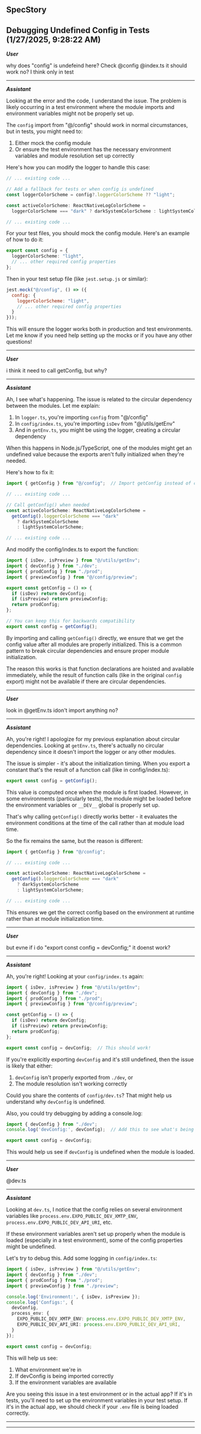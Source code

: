 ## SpecStory

## Debugging Undefined Config in Tests (1/27/2025, 9:28:22 AM)

_**User**_

why does "config" is undefeind here? Check @config @index.ts it should work no? I think only in test

---

_**Assistant**_

Looking at the error and the code, I understand the issue. The problem is likely occurring in a test environment where the module imports and environment variables might not be properly set up.

The `config` import from "@/config" should work in normal circumstances, but in tests, you might need to:

1. Either mock the config module
2. Or ensure the test environment has the necessary environment variables and module resolution set up correctly

Here's how you can modify the logger to handle this case:

```typescript:utils/logger.ts
// ... existing code ...

// Add a fallback for tests or when config is undefined
const loggerColorScheme = config?.loggerColorScheme ?? "light";

const activeColorScheme: ReactNativeLogColorScheme =
  loggerColorScheme === "dark" ? darkSystemColorScheme : lightSystemColorScheme;

// ... existing code ...
```

For your test files, you should mock the config module. Here's an example of how to do it:

```typescript:__mocks__/config.ts
export const config = {
  loggerColorScheme: "light",
  // ... other required config properties
};
```

Then in your test setup file (like `jest.setup.js` or similar):

```javascript:jest.setup.js
jest.mock("@/config", () => ({
  config: {
    loggerColorScheme: "light",
    // ... other required config properties
  }
}));
```

This will ensure the logger works both in production and test environments. Let me know if you need help setting up the mocks or if you have any other questions!

---

_**User**_

i think it need to call getConfig, but why?

---

_**Assistant**_

Ah, I see what's happening. The issue is related to the circular dependency between the modules. Let me explain:

1. In `logger.ts`, you're importing `config` from "@/config"
2. In `config/index.ts`, you're importing `isDev` from "@/utils/getEnv"
3. And in `getEnv.ts`, you might be using the logger, creating a circular dependency

When this happens in Node.js/TypeScript, one of the modules might get an undefined value because the exports aren't fully initialized when they're needed.

Here's how to fix it:

```typescript:utils/logger.ts
import { getConfig } from "@/config";  // Import getConfig instead of config

// ... existing code ...

// Call getConfig() when needed
const activeColorScheme: ReactNativeLogColorScheme =
  getConfig().loggerColorScheme === "dark"
    ? darkSystemColorScheme
    : lightSystemColorScheme;

// ... existing code ...
```

And modify the config/index.ts to export the function:

```typescript:config/index.ts
import { isDev, isPreview } from "@/utils/getEnv";
import { devConfig } from "./dev";
import { prodConfig } from "./prod";
import { previewConfig } from "@/config/preview";

export const getConfig = () => {
  if (isDev) return devConfig;
  if (isPreview) return previewConfig;
  return prodConfig;
};

// You can keep this for backwards compatibility
export const config = getConfig();
```

By importing and calling `getConfig()` directly, we ensure that we get the config value after all modules are properly initialized. This is a common pattern to break circular dependencies and ensure proper module initialization.

The reason this works is that function declarations are hoisted and available immediately, while the result of function calls (like in the original `config` export) might not be available if there are circular dependencies.

---

_**User**_

look in @getEnv.ts  idon't import anything no?

---

_**Assistant**_

Ah, you're right! I apologize for my previous explanation about circular dependencies. Looking at `getEnv.ts`, there's actually no circular dependency since it doesn't import the logger or any other modules.

The issue is simpler - it's about the initialization timing. When you export a constant that's the result of a function call (like in config/index.ts):

```typescript
export const config = getConfig();
```

This value is computed once when the module is first loaded. However, in some environments (particularly tests), the module might be loaded before the environment variables or `__DEV__` global is properly set up.

That's why calling `getConfig()` directly works better - it evaluates the environment conditions at the time of the call rather than at module load time.

So the fix remains the same, but the reason is different:

```typescript:utils/logger.ts
import { getConfig } from "@/config";

// ... existing code ...

const activeColorScheme: ReactNativeLogColorScheme =
  getConfig().loggerColorScheme === "dark"
    ? darkSystemColorScheme
    : lightSystemColorScheme;

// ... existing code ...
```

This ensures we get the correct config based on the environment at runtime rather than at module initialization time.

---

_**User**_

but evne if i do "export const config = devConfig;" it doenst work?

---

_**Assistant**_



Ah, you're right! Looking at your `config/index.ts` again:

```typescript:config/index.ts
import { isDev, isPreview } from "@/utils/getEnv";
import { devConfig } from "./dev";
import { prodConfig } from "./prod";
import { previewConfig } from "@/config/preview";

const getConfig = () => {
  if (isDev) return devConfig;
  if (isPreview) return previewConfig;
  return prodConfig;
};

export const config = devConfig;  // This should work!
```

If you're explicitly exporting `devConfig` and it's still undefined, then the issue is likely that either:

1. `devConfig` isn't properly exported from `./dev`, or
2. The module resolution isn't working correctly

Could you share the contents of `config/dev.ts`? That might help us understand why `devConfig` is undefined.

Also, you could try debugging by adding a console.log:

```typescript:config/index.ts
import { devConfig } from "./dev";
console.log('devConfig:', devConfig);  // Add this to see what's being imported

export const config = devConfig;
```

This would help us see if `devConfig` is undefined when the module is loaded.

---

_**User**_

@dev.ts 

---

_**Assistant**_

Looking at `dev.ts`, I notice that the config relies on several environment variables like `process.env.EXPO_PUBLIC_DEV_XMTP_ENV`, `process.env.EXPO_PUBLIC_DEV_API_URI`, etc.

If these environment variables aren't set up properly when the module is loaded (especially in a test environment), some of the config properties might be undefined.

Let's try to debug this. Add some logging in `config/index.ts`:

```typescript:config/index.ts
import { isDev, isPreview } from "@/utils/getEnv";
import { devConfig } from "./dev";
import { prodConfig } from "./prod";
import { previewConfig } from "./preview";

console.log('Environment:', { isDev, isPreview });
console.log('Configs:', { 
  devConfig,
  process_env: {
    EXPO_PUBLIC_DEV_XMTP_ENV: process.env.EXPO_PUBLIC_DEV_XMTP_ENV,
    EXPO_PUBLIC_DEV_API_URI: process.env.EXPO_PUBLIC_DEV_API_URI,
  }
});

export const config = devConfig;
```

This will help us see:
1. What environment we're in
2. If devConfig is being imported correctly
3. If the environment variables are available

Are you seeing this issue in a test environment or in the actual app? If it's in tests, you'll need to set up the environment variables in your test setup. If it's in the actual app, we should check if your `.env` file is being loaded correctly.

---



---

